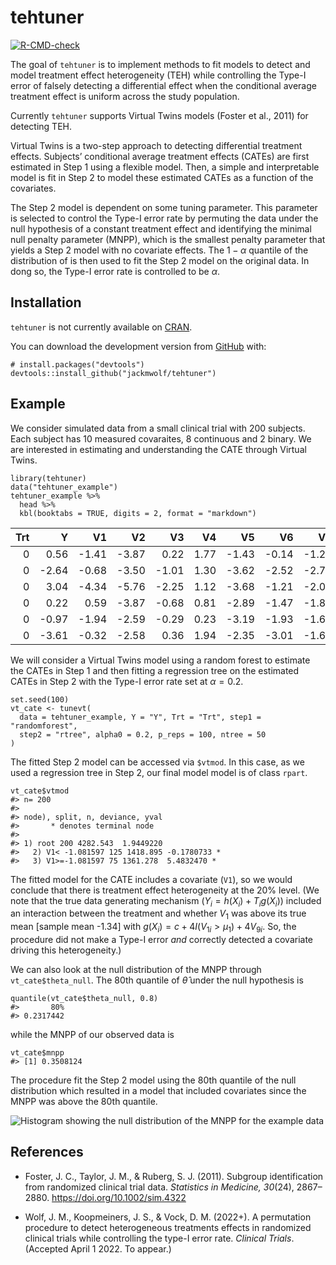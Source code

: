 
<!-- README.md is generated from README.Rmd. Please edit that file -->

# tehtuner

<!-- badges: start -->

[![R-CMD-check](https://github.com/jackmwolf/tehtuner/workflows/R-CMD-check/badge.svg)](https://github.com/jackmwolf/tehtuner/actions)
<!-- badges: end -->

The goal of `tehtuner` is to implement methods to fit models to detect
and model treatment effect heterogeneity (TEH) while controlling the
Type-I error of falsely detecting a differential effect when the
conditional average treatment effect is uniform across the study
population.

Currently `tehtuner` supports Virtual Twins models (Foster et al., 2011)
for detecting TEH.

Virtual Twins is a two-step approach to detecting differential treatment
effects. Subjects’ conditional average treatment effects (CATEs) are
first estimated in Step 1 using a flexible model. Then, a simple and
interpretable model is fit in Step 2 to model these estimated CATEs as a
function of the covariates.

The Step 2 model is dependent on some tuning parameter. This parameter
is selected to control the Type-I error rate by permuting the data under
the null hypothesis of a constant treatment effect and identifying the
minimal null penalty parameter (MNPP), which is the smallest penalty
parameter that yields a Step 2 model with no covariate effects. The
1 − *α* quantile of the distribution of is then used to fit the Step 2
model on the original data. In dong so, the Type-I error rate is
controlled to be *α*.

## Installation

`tehtuner` is not currently available on
[CRAN](https://CRAN.R-project.org).

You can download the development version from
[GitHub](https://github.com/) with:

    # install.packages("devtools")
    devtools::install_github("jackmwolf/tehtuner")

## Example

We consider simulated data from a small clinical trial with 200
subjects. Each subject has 10 measured covaraites, 8 continuous and 2
binary. We are interested in estimating and understanding the CATE
through Virtual Twins.

    library(tehtuner)
    data("tehtuner_example")
    tehtuner_example %>% 
      head %>% 
      kbl(booktabs = TRUE, digits = 2, format = "markdown")

| Trt |     Y |    V1 |    V2 |    V3 |   V4 |    V5 |    V6 |    V7 |   V8 |  V9 | V10 |
|----:|------:|------:|------:|------:|-----:|------:|------:|------:|-----:|----:|----:|
|   0 |  0.56 | -1.41 | -3.87 |  0.22 | 1.77 | -1.43 | -0.14 | -1.29 | 2.15 |   1 |   1 |
|   0 | -2.64 | -0.68 | -3.50 | -1.01 | 1.30 | -3.62 | -2.52 | -2.71 | 1.77 |   1 |   1 |
|   0 |  3.04 | -4.34 | -5.76 | -2.25 | 1.12 | -3.68 | -1.21 | -2.07 | 1.65 |   1 |   1 |
|   0 |  0.22 |  0.59 | -3.87 | -0.68 | 0.81 | -2.89 | -1.47 | -1.83 | 1.70 |   1 |   1 |
|   0 | -0.97 | -1.94 | -2.59 | -0.29 | 0.23 | -3.19 | -1.93 | -1.69 | 2.18 |   0 |   0 |
|   0 | -3.61 | -0.32 | -2.58 |  0.36 | 1.94 | -2.35 | -3.01 | -1.69 | 2.85 |   0 |   0 |

We will consider a Virtual Twins model using a random forest to estimate
the CATEs in Step 1 and then fitting a regression tree on the estimated
CATEs in Step 2 with the Type-I error rate set at *α* = 0.2.

    set.seed(100)
    vt_cate <- tunevt(
      data = tehtuner_example, Y = "Y", Trt = "Trt", step1 = "randomforest",
      step2 = "rtree", alpha0 = 0.2, p_reps = 100, ntree = 50
    )

The fitted Step 2 model can be accessed via `$vtmod`. In this case, as
we used a regression tree in Step 2, our final model model is of class
`rpart`.

    vt_cate$vtmod
    #> n= 200 
    #> 
    #> node), split, n, deviance, yval
    #>       * denotes terminal node
    #> 
    #> 1) root 200 4282.543  1.9449220  
    #>   2) V1< -1.081597 125 1418.895 -0.1780733 *
    #>   3) V1>=-1.081597 75 1361.278  5.4832470 *

The fitted model for the CATE includes a covariate (`V1`), so we would
conclude that there is treatment effect heterogeneity at the 20% level.
(We note that the true data generating mechanism
(*Y*<sub>*i*</sub> = *h*(*X*<sub>*i*</sub>) + *T*<sub>*i*</sub>*g*(*X*<sub>*i*</sub>))
included an interaction between the treatment and whether
*V*<sub>1</sub> was above its true mean \[sample mean -1.34\] with
*g*(*X*<sub>*i*</sub>) = *c* + 4*I*(*V*<sub>1*i*</sub> &gt; *μ*<sub>1</sub>) + 4*V*<sub>9*i*</sub>.
So, the procedure did not make a Type-I error *and* correctly detected a
covariate driving this heterogeneity.)

We can also look at the null distribution of the MNPP through
`vt_cate$theta_null`. The 80th quantile of *θ̂* under the null hypothesis
is

    quantile(vt_cate$theta_null, 0.8)
    #>       80% 
    #> 0.2317442

while the MNPP of our observed data is

    vt_cate$mnpp
    #> [1] 0.3508124

The procedure fit the Step 2 model using the 80th quantile of the null
distribution which resulted in a model that included covariates since
the MNPP was above the 80th quantile.

![Histogram showing the null distribution of the MNPP for the example
data](man/figures/README_mnpp_plot-2.png)

## References

-   Foster, J. C., Taylor, J. M., & Ruberg, S. J. (2011). Subgroup
    identification from randomized clinical trial data. *Statistics in
    Medicine, 30*(24), 2867–2880.
    <a href="https://doi.org/10.1002/sim.4322" class="uri">https://doi.org/10.1002/sim.4322</a>

-   Wolf, J. M., Koopmeiners, J. S., & Vock, D. M. (2022+). A
    permutation procedure to detect heterogeneous treatments effects in
    randomized clinical trials while controlling the type-I error rate.
    *Clinical Trials*. (Accepted April 1 2022. To appear.)
